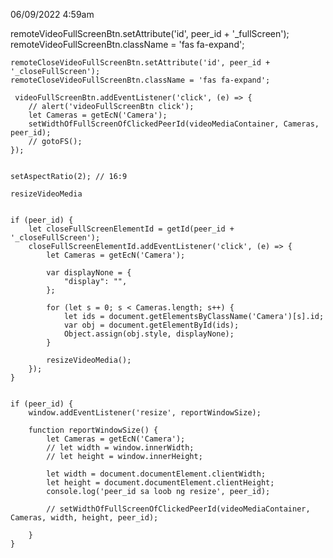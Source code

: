 06/09/2022 4:59am


 remoteVideoFullScreenBtn.setAttribute('id', peer_id + '_fullScreen');
    remoteVideoFullScreenBtn.className = 'fas fa-expand';

    remoteCloseVideoFullScreenBtn.setAttribute('id', peer_id + '_closeFullScreen');
    remoteCloseVideoFullScreenBtn.className = 'fas fa-expand';

     videoFullScreenBtn.addEventListener('click', (e) => {
        // alert('videoFullScreenBtn click');
        let Cameras = getEcN('Camera');
        setWidthOfFullScreenOfClickedPeerId(videoMediaContainer, Cameras, peer_id);
        // gotoFS();
    });


    setAspectRatio(2); // 16:9

    resizeVideoMedia


    if (peer_id) {
        let closeFullScreenElementId = getId(peer_id + '_closeFullScreen');
        closeFullScreenElementId.addEventListener('click', (e) => {
            let Cameras = getEcN('Camera');

            var displayNone = {
                "display": "",
            };
        
            for (let s = 0; s < Cameras.length; s++) {
                let ids = document.getElementsByClassName('Camera')[s].id;
                var obj = document.getElementById(ids);
                Object.assign(obj.style, displayNone);
            }

            resizeVideoMedia();
        });
    }


    if (peer_id) {
        window.addEventListener('resize', reportWindowSize);

        function reportWindowSize() {
            let Cameras = getEcN('Camera');
            // let width = window.innerWidth;
            // let height = window.innerHeight;

            let width = document.documentElement.clientWidth;
            let height = document.documentElement.clientHeight;
            console.log('peer_id sa loob ng resize', peer_id);
    
            // setWidthOfFullScreenOfClickedPeerId(videoMediaContainer, Cameras, width, height, peer_id);
            
        }
    }